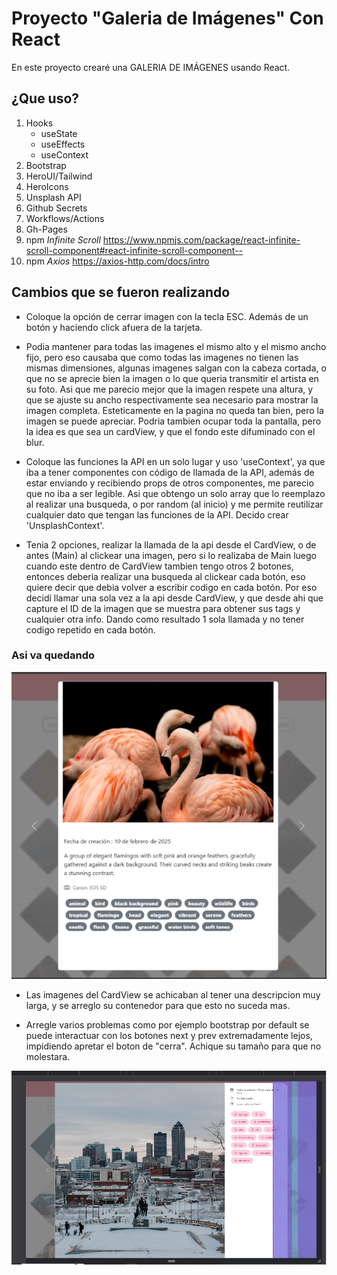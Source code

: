 # Proyecto "Galeria de Imágenes" Con React

En este proyecto crearé una GALERIA DE IMÁGENES usando React.

## ¿Que uso?

1. Hooks
    - useState
    - useEffects
    - useContext  
2. Bootstrap 
3. HeroUI/Tailwind
4. HeroIcons
3. Unsplash API
4. Github Secrets
5. Workflows/Actions
6. Gh-Pages
7. npm *Infinite Scroll* https://www.npmjs.com/package/react-infinite-scroll-component#react-infinite-scroll-component--
8. npm *Axios* https://axios-http.com/docs/intro



## Cambios que se fueron realizando

- Coloque la opción de cerrar imagen con la tecla ESC. Además de un botón y haciendo click afuera de la tarjeta.

- Podia mantener para todas las imagenes el mismo alto y el mismo ancho fijo, pero eso causaba que como todas las imagenes no tienen las mismas dimensiones, algunas imagenes salgan con la cabeza cortada, o que no se aprecie bien la imagen o lo que queria transmitir el artista en su foto. Asi que me parecio mejor que la imagen respete una altura, y que se ajuste su ancho respectivamente sea necesario para mostrar la imagen completa. Esteticamente en la pagina no queda tan bien, pero la imagen se puede apreciar. Podria tambien ocupar toda la pantalla, pero la idea es que sea un cardView, y que el fondo este difuminado con el blur.

- Coloque las funciones la API en un solo lugar y uso 'useContext', ya que iba a tener  componentes con código de llamada de la API, además de estar enviando y recibiendo props  de otros componentes,  me parecio que no iba a ser legible. Asi que obtengo un solo array que lo reemplazo al realizar una busqueda, o por random (al inicio) y me permite reutilizar cualquier dato que tengan las funciones de la API. Decido  crear 'UnsplashContext'.

- Tenia 2 opciones, realizar la llamada de la api desde el CardView, o de antes  (Main) al clickear una imagen, pero si lo realizaba de Main luego cuando este dentro de CardView tambien tengo otros 2 botones, entonces deberia realizar una busqueda al clickear cada botón, eso quiere decir que debia volver a escribir codigo en cada botón. Por eso decidí llamar una sola vez a la api desde CardView, y que desde ahi que capture el ID de la imagen que se muestra para obtener sus tags y cualquier otra info. Dando como resultado 1 sola llamada y no tener codigo repetido en cada botón.

### Asi va quedando
![Flamenco traido de api Unsplash](/public/img/flamencos.png)



- Las imagenes del CardView se achicaban al tener una descripcion muy larga, y se arreglo su contenedor para que esto no suceda mas.

- Arregle varios problemas como por ejemplo bootstrap por default se puede interactuar con los botones next y prev extremadamente lejos, impidiendo apretar el boton de "cerra". Achique su tamaño para que no molestara.

![Interacción de botones muy extensa](/public/img/next.png)
